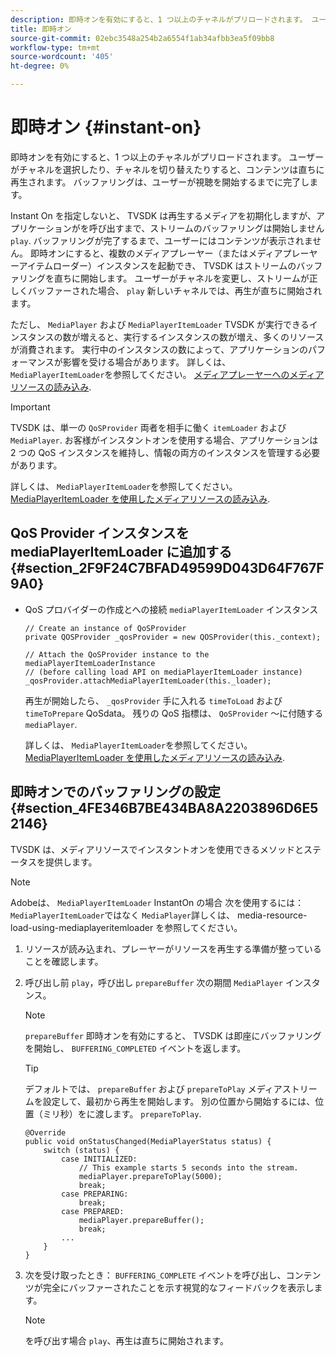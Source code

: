 ```yaml
---
description: 即時オンを有効にすると、1 つ以上のチャネルがプリロードされます。 ユーザーがチャネルを選択したり、チャネルを切り替えたりすると、コンテンツは直ちに再生されます。 バッファリングは、ユーザーが視聴を開始するまでに完了します。
title: 即時オン
source-git-commit: 02ebc3548a254b2a6554f1ab34afbb3ea5f09bb8
workflow-type: tm+mt
source-wordcount: '405'
ht-degree: 0%

---
```


# 即時オン {#instant-on}

即時オンを有効にすると、1 つ以上のチャネルがプリロードされます。 ユーザーがチャネルを選択したり、チャネルを切り替えたりすると、コンテンツは直ちに再生されます。 バッファリングは、ユーザーが視聴を開始するまでに完了します。

Instant On を指定しないと、 TVSDK は再生するメディアを初期化しますが、アプリケーションがを呼び出すまで、ストリームのバッファリングは開始しません `play`. バッファリングが完了するまで、ユーザーにはコンテンツが表示されません。 即時オンにすると、複数のメディアプレーヤー（またはメディアプレーヤーアイテムローダー）インスタンスを起動でき、 TVSDK はストリームのバッファリングを直ちに開始します。 ユーザーがチャネルを変更し、ストリームが正しくバッファーされた場合、 `play` 新しいチャネルでは、再生が直ちに開始されます。

ただし、 `MediaPlayer` および `MediaPlayerItemLoader` TVSDK が実行できるインスタンスの数が増えると、実行するインスタンスの数が増え、多くのリソースが消費されます。 実行中のインスタンスの数によって、アプリケーションのパフォーマンスが影響を受ける場合があります。 詳しくは、 `MediaPlayerItemLoader`を参照してください。 [メディアプレーヤーへのメディアリソースの読み込み](../../../tvsdk-2.7-for-android/content-playback-options/mediaplayer-initialize-for-video/t-psdk-android-2.7-media-resource-load.md).

>[!IMPORTANT]
>
>TVSDK は、単一の `QoSProvider` 両者を相手に働く `itemLoader` および `MediaPlayer`. お客様がインスタントオンを使用する場合、アプリケーションは 2 つの QoS インスタンスを維持し、情報の両方のインスタンスを管理する必要があります。

詳しくは、 `MediaPlayerItemLoader`を参照してください。 [MediaPlayerItemLoader を使用したメディアリソースの読み込み](../../../tvsdk-2.7-for-android/content-playback-options/mediaplayer-initialize-for-video/t-psdk-android-2.7-media-resource-load-using-mediaplayeritemloader.md).

## QoS Provider インスタンスを mediaPlayerItemLoader に追加する {#section_2F9F24C7BFAD49599D043D64F767F9A0}

* QoS プロバイダーの作成とへの接続 `mediaPlayerItemLoader` インスタンス

  ```
  // Create an instance of QoSProvider  
  private QOSProvider _qosProvider = new QOSProvider(this._context);  
  
  // Attach the QoSProvider instance to the mediaPlayerItemLoaderInstance  
  // (before calling load API on mediaPlayerItemLoader instance)  
  _qosProvider.attachMediaPlayerItemLoader(this._loader); 
  ```

  再生が開始したら、 `_qosProvider` 手に入れる `timeToLoad` および `timeToPrepare` QoSdata。 残りの QoS 指標は、 `QoSProvider` ～に付随する `mediaPlayer`.

  詳しくは、 `MediaPlayerItemLoader`を参照してください。 [MediaPlayerItemLoader を使用したメディアリソースの読み込み](../../../tvsdk-2.7-for-android/content-playback-options/mediaplayer-initialize-for-video/t-psdk-android-2.7-media-resource-load-using-mediaplayeritemloader.md#use-mediaplayeritemloader).

## 即時オンでのバッファリングの設定 {#section_4FE346B7BE434BA8A2203896D6E52146}

TVSDK は、メディアリソースでインスタントオンを使用できるメソッドとステータスを提供します。

>[!NOTE]
>
>Adobeは、 `MediaPlayerItemLoader` InstantOn の場合 次を使用するには： `MediaPlayerItemLoader`ではなく `MediaPlayer`詳しくは、 media-resource-load-using-mediaplayeritemloader を参照してください。

1. リソースが読み込まれ、プレーヤーがリソースを再生する準備が整っていることを確認します。
1. 呼び出し前 `play`，呼び出し `prepareBuffer` 次の期間 `MediaPlayer` インスタンス。

   >[!NOTE]
   >
   >`prepareBuffer` 即時オンを有効にすると、 TVSDK は即座にバッファリングを開始し、 `BUFFERING_COMPLETED` イベントを返します。

   >[!TIP]
   >
   >デフォルトでは、 `prepareBuffer` および `prepareToPlay` メディアストリームを設定して、最初から再生を開始します。 別の位置から開始するには、位置（ミリ秒）をに渡します。 `prepareToPlay`.

   ```
   @Override 
   public void onStatusChanged(MediaPlayerStatus status) { 
       switch (status) { 
           case INITIALIZED: 
               // This example starts 5 seconds into the stream. 
               mediaPlayer.prepareToPlay(5000); 
               break; 
           case PREPARING: 
               break; 
           case PREPARED: 
               mediaPlayer.prepareBuffer(); 
               break; 
           ... 
       } 
   }
   ```

1. 次を受け取ったとき： `BUFFERING_COMPLETE` イベントを呼び出し、コンテンツが完全にバッファーされたことを示す視覚的なフィードバックを表示します。

   >[!NOTE]
   >
   >を呼び出す場合 `play`、再生は直ちに開始されます。
